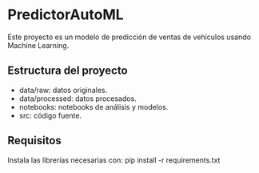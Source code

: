 # PredictorAutoML
Este proyecto es un modelo de predicción de ventas de vehículos usando Machine Learning.

## Estructura del proyecto
- data/raw: datos originales.
- data/processed: datos procesados.
- notebooks: notebooks de análisis y modelos.
- src: código fuente.

## Requisitos
Instala las librerías necesarias con:
pip install -r requirements.txt
